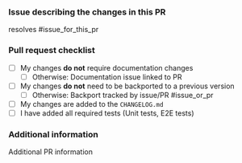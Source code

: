 <!-- Please provide all the information below.  -->

### Issue describing the changes in this PR

resolves #issue_for_this_pr

### Pull request checklist

* [ ] My changes **do not** require documentation changes
    * [ ] Otherwise: Documentation issue linked to PR
* [ ] My changes **do not** need to be backported to a previous version
    * [ ] Otherwise: Backport tracked by issue/PR #issue_or_pr
* [ ] My changes are added to the `CHANGELOG.md`
* [ ] I have added all required tests (Unit tests, E2E tests)

<!-- Optional: delete if not applicable  -->
### Additional information

Additional PR information